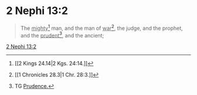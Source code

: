 # 2 Nephi 13:2

> The <u>mighty</u>[^a] man, and the man of <u>war</u>[^b], the judge, and the prophet, and the <u>prudent</u>[^c], and the ancient;

[2 Nephi 13:2](https://www.churchofjesuschrist.org/study/scriptures/bofm/2-ne/13?lang=eng&id=p2#p2)


[^a]: [[2 Kings 24.14|2 Kgs. 24:14.]]
[^b]: [[1 Chronicles 28.3|1 Chr. 28:3.]]
[^c]: TG [Prudence.](https://www.churchofjesuschrist.org/study/scriptures/tg/prudence?lang=eng)
